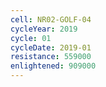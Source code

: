 ```yaml
---
cell: NR02-GOLF-04
cycleYear: 2019
cycle: 01
cycleDate: 2019-01
resistance: 559000
enlightened: 909000 
---
```

      